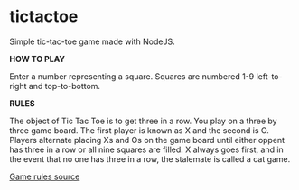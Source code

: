 # tictactoe

Simple tic-tac-toe game made with NodeJS.

**HOW TO PLAY**

Enter a number representing a square.
Squares are numbered 1-9 left-to-right and top-to-bottom.

**RULES**

The object of Tic Tac Toe is to get three in a row. You play on a three by three game board. The first player is known as X and the second is O. Players alternate placing Xs and Os on the game board until either oppent has three in a row or all nine squares are filled. X always goes first, and in the event that no one has three in a row, the stalemate is called a cat game.

[Game rules source](http://web.cecs.pdx.edu/~bart/cs541-fall2001/homework/tictactoe-rules.html)
